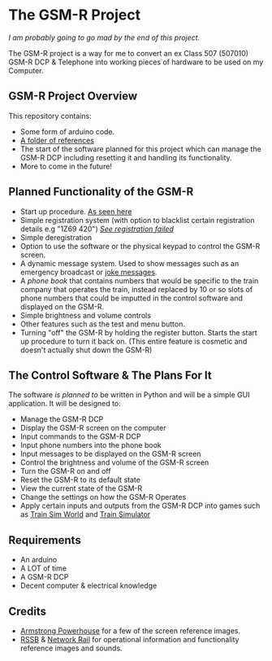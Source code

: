 # The GSM-R Project
*I am probably going to go mad by the end of this project.*

The GSM-R project is a way for me to convert an ex Class 507 (507010) GSM-R DCP & Telephone into working pieces of hardware to be used on my Computer.

## GSM-R Project Overview
This repository contains:
* Some form of arduino code.
* [A folder of references](https://github.com/SilverDevelopment/GSMR-Project/tree/master/References)
* The start of the software planned for this project which can manage the GSM-R DCP including resetting it and handling its functionality.
* More to come in the future!

## Planned Functionality of the GSM-R
* Start up procedure. [As seen here](https://github.com/SilverDevelopment/GSMR-Project/blob/master/References/Sequences/StartUp.png)
* Simple registration system (with option to blacklist certain registration details e.g "1Z69 420") [*See registration failed*](https://github.com/SilverDevelopment/GSMR-Project/blob/master/References/Photos/0W00-Registration-Failed.jpg)
* Simple deregistration
* Option to use the software or the physical keypad to control the GSM-R screen.
* A dynamic message system. Used to show messages such as an emergency broadcast or [joke messages](https://github.com/SilverDevelopment/GSMR-Project/blob/master/References/Jokes/Dominos.jpg).
* A *phone book* that contains numbers that would be specific to the train company that operates the train, instead replaced by 10 or so slots of phone numbers that could be imputted in the control software and displayed on the GSM-R.
* Simple brightness and volume controls
* Other features such as the test and menu button.
* Turning "off" the GSM-R by holding the register button. Starts the start up procedure to turn it back on. (This entire feature is cosmetic and doesn't actually shut down the GSM-R)

## The Control Software & The Plans For It
The software *is planned to* be written in Python and will be a simple GUI application. It will be designed to:
* Manage the GSM-R DCP
* Display the GSM-R screen on the computer
* Input commands to the GSM-R DCP
* Input phone numbers into the phone book
* Input messages to be displayed on the GSM-R screen
* Control the brightness and volume of the GSM-R screen
* Turn the GSM-R on and off
* Reset the GSM-R to its default state
* View the current state of the GSM-R
* Change the settings on how the GSM-R Operates
* Apply certain inputs and outputs from the GSM-R DCP into games such as [Train Sim World](https://trainsimworld.com/) and [Train Simulator](https://www.train-simulator.com/)

## Requirements
* An arduino
* A LOT of time
* A GSM-R DCP
* Decent computer & electrical knowledge


## Credits
* [Armstrong Powerhouse](https://www.armstrongpowerhouse.com/class_377_379_387_enhancement_pack) for a few of the screen reference images.
* [RSSB](https://www.rssb.co.uk/) & [Network Rail](https://www.networkrail.co.uk/running-the-railway/gsm-r-communicating-on-the-railway/gsm-r-for-drivers-and-signallers/#bulletins) for operational information and functionality reference images and sounds.
